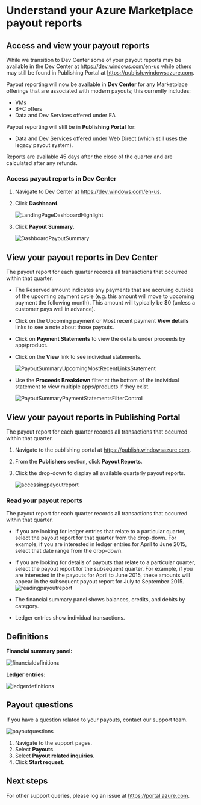 <properties
   pageTitle="Understand the Azure Marketplace payout reporting | Microsoft Azure"
   description="Learn how to review and ingest the Azure Marketplace payout report."
   services="marketplace-publishing"
   documentationCenter="na"
   authors="v-jeana"
   manager="lakoch"
   editor=""/>

<tags
   ms.service="marketplace"
   ms.devlang="na"
   ms.topic="article"
   ms.tgt_pltfrm="na"
   ms.workload="na"
   ms.date="09/19/2016"
   ms.author="v-jeana; hascipio; v-dabosl"/>

# Understand your Azure Marketplace payout reports

## Access and view your payout reports

While we transition to Dev Center some of your payout reports may be available in the Dev Center at https://dev.windows.com/en-us while others may still be found in Publishing Portal at https://publish.windowsazure.com.

Payout reporting will now be available in **Dev Center** for any Marketplace offerings that are associated with modern payouts; this currently includes:
- VMs
- B+C offers
- Data and Dev Services offered under EA

Payout reporting will still be in **Publishing Portal** for:
- Data and Dev Services offered under Web Direct (which still uses the legacy payout system).

Reports are available 45 days after the close of the quarter and are calculated after any refunds.

### Access payout reports in Dev Center

1. Navigate to Dev Center at https://dev.windows.com/en-us.
2. Click **Dashboard**.

    ![LandingPageDashboardHighlight][1]

3. Click **Payout Summary**.

    ![DashboardPayoutSummary][2]


## View your payout reports in Dev Center

The payout report for each quarter records all transactions that occurred within that quarter.

- The Reserved amount indicates any payments that are accruing outside of the upcoming payment cycle (e.g. this amount will move to upcoming payment the following month).  This amount will typically be $0 (unless a customer pays well in advance).
- Click on the Upcoming payment or Most recent payment **View details** links to see a note about those payouts.
- Click on **Payment Statements** to view the details under proceeds by app/product.
- Click on the **View** link to see individual statements.

    ![PayoutSummaryUpcomingMostRecentLinksStatement][3]

- Use the **Proceeds Breakdown** filter at the bottom of the individual statement to view multiple apps/products if they exist.

    ![PayoutSummaryPaymentStatementsFilterControl][4]



## View your payout reports in Publishing Portal
The payout report for each quarter records all transactions that occurred within that quarter.

1. Navigate to the publishing portal at https://publish.windowsazure.com.
2. From the **Publishers** section, click **Payout Reports**.
3. Click the drop-down to display all available quarterly payout reports.

    ![accessingpayoutreport][5]


### Read your payout reports

The payout report for each quarter records all transactions that occurred within that quarter.

- If you are looking for ledger entries that relate to a particular quarter, select the payout report for that quarter from the drop-down. For example, if you are interested in ledger entries for April to June 2015, select that date range from the drop-down.
- If you are looking for details of payouts that relate to a particular quarter, select the payout report for the subsequent quarter. For example, if you are interested in the payouts for April to June 2015, these amounts will appear in the subsequent payout report for July to September 2015.
![readingpayoutreport][6]

- The financial summary panel shows balances, credits, and debits by category.
- Ledger entries show individual transactions.

## Definitions

**Financial summary panel:**

![financialdefinitions][7]

**Ledger entries:**

![ledgerdefinitions][8]

## Payout questions

If you have a question related to your payouts, contact our support team.

![payoutquestions][9]

1. Navigate to the support pages.
2. Select **Payouts**.
3. Select **Payout related inquiries**.
4. Click **Start request**.

## Next steps

For other support queries, please log an issue at <https://portal.azure.com>.

[1]: ./media/marketplace-publishing-report-payout/LandingPage-DashboardHighlight.png
[2]: ./media/marketplace-publishing-report-payout/Dashboard-PayoutSummary.png
[3]: ./media/marketplace-publishing-report-payout/PayoutSummary-UpcomingOrMostRecentPaymentLinksSingleStatementLink.png
[4]: ./media/marketplace-publishing-report-payout/PayoutSummary-PaymentStatements-SingleStatement-FilterControl.png
[5]: ./media/marketplace-publishing-report-payout/accessingpayoutreport.png
[6]: ./media/marketplace-publishing-report-payout/readingpayoutreport.png
[7]: ./media/marketplace-publishing-report-payout/financialdefinitions.png
[8]: ./media/marketplace-publishing-report-payout/ledgerdefinitions.png
[9]: ./media/marketplace-publishing-report-payout/payoutquestions.png
